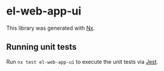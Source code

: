 # el-web-app-ui

This library was generated with [Nx](https://nx.dev).

## Running unit tests

Run `nx test el-web-app-ui` to execute the unit tests via [Jest](https://jestjs.io).
